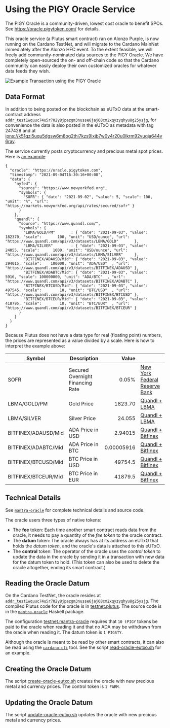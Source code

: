 Using the PIGY Oracle Service
=============================

The PIGY Oracle is a community-driven, lowest cost oracle to benefit SPOs. See https://oracle.pigytoken.com/ for details.

This oracle service (a Plutus smart contract) ran on Alonzo Purple, is now running on the Cardano TestNet, and will migrate to the Cardano MainNet immediately after the Alonzo HFC event. To the extent feasible, we will freely add community-nominated data sources to the PIGY Oracle. We have completely open-sourced the on- and off-chain code so that the Cardano community can easily deploy their own customized oracles for whatever data feeds they wish.

![Example Transaction using the PIGY Oracle](../pages/example.png)


Data Format
-----------

In addition to being posted on the blockchain as eUTxO data at the smart-contract address [`addr_test1wquuc74u5r702y8jpazgm3nusse6jaj68cm2xqyzyqhyu8g25ysjg`](https://explorer.cardano-testnet.iohkdev.io/en/address?address=addr_test1wquuc74u5r702y8jpazgm3nusse6jaj68cm2xqyzyqhyu8g25ysjg), for convenience the data is also posted in the eUTxO as metadata with tag 247428 and at [ipns://k51qzi5uqu5dgsw6m8og2thi7kzs9lxjb7w0y4r20u0lkrm92vuqja644v6ray](http://gateway.pinata.cloud/ipns/k51qzi5uqu5dgsw6m8og2thi7kzs9lxjb7w0y4r20u0lkrm92vuqja644v6ray).

The service currently posts cryptocurrency and precious metal spot prices. Here is [an example](https://explorer.cardano-testnet.iohkdev.io/en/transaction?id=7998106713bb34cb41e15735ec1c2352954ed7e3c8eab7329bd55e29a352bd28):

    {
      "oracle": "https://oracle.pigytoken.com",
      "timestamp": "2021-09-04T16:30:16+00:00",
      "data": {
        "nyfed": {
          "source": "https://www.newyorkfed.org",
          "symbols": {
            "SOFR": { "date": "2021-09-02", "value": 5, "scale": 100, "unit": "%", "url": "https://markets.newyorkfed.org/api/rates/secured/sofr" }
          }
        },
        "quandl": {
          "source": "https://www.quandl.com/",
          "symbols": {
            "LBMA/GOLD/PM"       : { "date": "2021-09-03", "value": 182370, "scale":       100, "unit": "USD/ounce", "url": "https://www.quandl.com/api/v3/datasets/LBMA/GOLD"       },
            "LBMA/SILVER"        : { "date": "2021-09-03", "value":  24055, "scale":      1000, "unit": "USD/ounce", "url": "https://www.quandl.com/api/v3/datasets/LBMA/SILVER"     },
            "BITFINEX/ADAUSD/Mid": { "date": "2021-09-03", "value": 294015, "scale":    100000, "unit": "ADA/USD"  , "url": "https://www.quandl.com/api/v3/datasets/BITFINEX/ADAUSD" },
            "BITFINEX/ADABTC/Mid": { "date": "2021-09-03", "value":   5916, "scale": 100000000, "unit": "ADA/BTC"  , "url": "https://www.quandl.com/api/v3/datasets/BITFINEX/ADABTC" },
            "BITFINEX/BTCUSD/Mid": { "date": "2021-09-03", "value": 497545, "scale":        10, "unit": "BTC/USD"  , "url": "https://www.quandl.com/api/v3/datasets/BITFINEX/BTCUSD" },
            "BITFINEX/BTCEUR/Mid": { "date": "2021-09-03", "value": 418795, "scale":        10, "unit": "BTC/EUR"  , "url": "https://www.quandl.com/api/v3/datasets/BITFINEX/BTCEUR" }
          }
        }
      }
    }

Because Plutus does not have a data type for real (floating point) numbers, the prices are represented as a value divided by a scale. Here is how to interpret the example above:

| Symbol              | Description                      | Value            |                                                                                      |
|---------------------|----------------------------------|-----------------:|--------------------------------------------------------------------------------------|
| SOFR                | Secured Overnight Financing Rate |     0.05%      | [New York Federal Reserve Bank](https://www.newyorkfed.org)                            |
| LBMA/GOLD/PM        | Gold Price                       |  1823.70       | [Quandl + LBMA](https://www.quandl.com/data/LBMA/GOLD-Gold-Price-London-Fixing)        |
| LBMA/SILVER         | Silver Price                     |    24.055      | [Quandl + LBMA](https://www.quandl.com/data/LBMA/SILVER-Silver-Price-London-Fixing)    |
| BITFINEX/ADAUSD/Mid | ADA Price in USD                 |     2.94015    | [Quandl + Bitfinex](https://www.quandl.com/data/BITFINEX/ADAUSD-ADA-USD-Exchange-Rate) |
| BITFINEX/ADABTC/Mid | ADA Price in BTC                 |     0.00005916 | [Quandl + Bitfinex](https://www.quandl.com/data/BITFINEX/ADABTC-ADA-BTC-Exchange-Rate) |
| BITFINEX/BTCUSD/Mid | BTC Price in USD                 | 49754.5        | [Quandl + Bitfinex](https://www.quandl.com/data/BITFINEX/BTCUSD-BTC-USD-Exchange-Rate) |
| BITFINEX/BTCEUR/Mid | BTC Price in EUR                 | 41879.5        | [Quandl + Bitfinex](https://www.quandl.com/data/BITFINEX/BTCEUR-BTC-EUR-Exchange-Rate) |


Technical Details
-----------------

See [`mantra-oracle`](https://github.com/functionally/mantra-oracle/blob/main/ReadMe.md) for complete technical details and source code.

The oracle users three types of native tokens:

*   The **fee** token: Each time another smart contract reads data from the oracle, it needs to pay a quantity of the *fee token* to the oracle contract.
*   The **datum** token: The oracle always has at its address an eUTxO that holds the *datum token*, and the oracle's data is attached to this eUTxO.
*   The **control** token: The operator of the oracle uses the *control token* to update the data in the oracle by sending it in a transaction with new data for the datum token to hold. (This token can also be used to delete the oracle altogether, ending its smart contract.)


Reading the Oracle Datum
------------------------

On the Cardano TestNet, the oracle resides at [`addr_test1wquuc74u5r702y8jpazgm3nusse6jaj68cm2xqyzyqhyu8g25ysjg`](https://explorer.cardano-testnet.iohkdev.io/en/address?address=addr_test1wquuc74u5r702y8jpazgm3nusse6jaj68cm2xqyzyqhyu8g25ysjg). The compiled Plutus code for the oracle is in [testnet.plutus](testnet.plutus). The source code is in the [`mantra-oracle`](https://github.com/functionally/mantra-oracle/blob/main/ReadMe.md) Haskell package.

The configuration [testnet.mantra-oracle](testnet.mantra-oracle) requires that `10 tPIGY` tokens be paid to the oracle when reading it and that no ADA may be withdrawn from the oracle when reading it. The datum token is `1 PIGSTY`.

Although the oracle is meant to be read by other smart contracts, it can also be read using the [`cardano-cli`](https://github.com/input-output-hk/cardano-node/blob/master/cardano-cli/README.md) tool. See the script [read-oracle-eutxo.sh](read-oracle-eutxo.sh) for an example.


Creating the Oracle Datum
-------------------------

The script [create-oracle-eutxo.sh](create-oracle-eutxo.sh) creates the oracle with new precious metal and currency prices. The control token is `1 FARM`.


Updating the Oracle Datum
-------------------------

The script [update-oracle-eutxo.sh](update-oracle-eutxo.sh) updates the oracle with new precious metal and currency prices.
